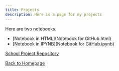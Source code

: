 ```yaml
---
title: Projects
description: Here is a page for my projects
---
```


Here are two notebooks.

- [Notebook in HTML](Notebook for GitHub.html)
- [Notebook in IPYNB](Notebook for GitHub.ipynb)



[School Project Repository](https://github.com/JaclynIngraham/School-Projects)

[Back to Homepage](/JaclynIngraham.github.io/index.md)
